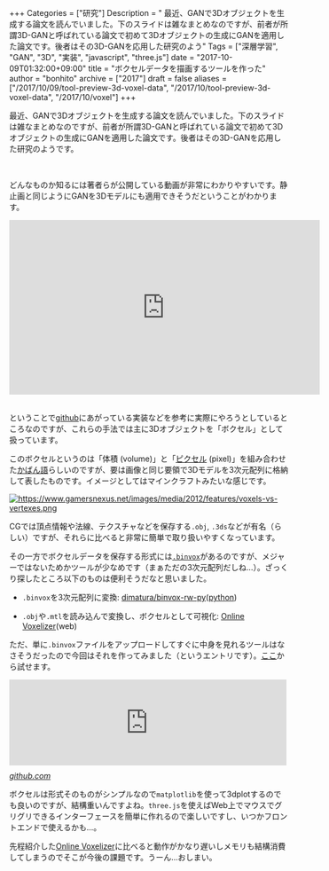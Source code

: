 +++
Categories = ["研究"]
Description = " 最近、GANで3Dオブジェクトを生成する論文を読んでいました。下のスライドは雑なまとめなのですが、前者が所謂3D-GANと呼ばれている論文で初めて3Dオブジェクトの生成にGANを適用した論文です。後者はその3D-GANを応用した研究のよう"
Tags = ["深層学習", "GAN", "3D", "実装", "javascript", "three.js"]
date = "2017-10-09T01:32:00+09:00"
title = "ボクセルデータを描画するツールを作った"
author = "bonhito"
archive = ["2017"]
draft = false
aliases = ["/2017/10/09/tool-preview-3d-voxel-data", "/2017/10/tool-preview-3d-voxel-data", "/2017/10/voxel"]
+++

<body>
<p>最近、GANで3Dオブジェクトを生成する論文を読んでいました。下のスライドは雑なまとめなのですが、前者が所謂3D-GANと呼ばれている論文で初めて3Dオブジェクトの生成にGANを適用した論文です。後者はその3D-GANを応用した研究のようです。</p>

<div style="width: 100%; display: flex; justify-content: space-around;">
<script async class="speakerdeck-embed" data-id="f2cc2ea6c2ba4a51aba20235e9cdf413" data-ratio="1.33333333333333" src="//speakerdeck.com/assets/embed.js"></script>
<script async class="speakerdeck-embed" data-id="b1bd4d40396541899cbe3b21c498f94c" data-ratio="1.33333333333333" src="//speakerdeck.com/assets/embed.js"></script>
</div>


<p><br>
どんなものか知るには著者らが公開している動画が非常にわかりやすいです。静止画と同じようにGANを3Dモデルにも適用できそうだということがわかります。</p>

<div align="center">
<iframe width="560" height="315" src="https://www.youtube.com/embed/mfx7uAkUtCI" frameborder="0" allowfullscreen></iframe>
</div>


<p><br>
ということで<a class="keyword" href="http://d.hatena.ne.jp/keyword/github">github</a>にあがっている実装などを参考に実際にやろうとしているところなのですが、これらの手法では主に3Dオブジェクトを「ボクセル」として扱っています。</p>

<p>このボクセルというのは「体積 (volume)」と「<a class="keyword" href="http://d.hatena.ne.jp/keyword/%A5%D4%A5%AF%A5%BB%A5%EB">ピクセル</a> (pixel)」を組み合わせた<a class="keyword" href="http://d.hatena.ne.jp/keyword/%A4%AB%A4%D0%A4%F3%B8%EC">かばん語</a>らしいのですが、要は画像と同じ要領で3Dモデルを3次元配列に格納して表したものです。イメージとしてはマインクラフトみたいな感じです。</p>

<p><a href="https://www.gamersnexus.net/images/media/2012/features/voxels-vs-vertexes.png" class="http-image" target="_blank"><img src="https://www.gamersnexus.net/images/media/2012/features/voxels-vs-vertexes.png" class="http-image" alt="https://www.gamersnexus.net/images/media/2012/features/voxels-vs-vertexes.png"></a></p>

<p>CGでは頂点情報や法線、テクスチャなどを保存する<code>.obj</code>, <code>.3ds</code>などが有名（らしい）ですが、それらに比べると非常に簡単で取り扱いやすくなっています。</p>

<p>その一方でボクセルデータを保存する形式には<a href="http://www.patrickmin.com/binvox/binvox.html"><code>.binvox</code></a>があるのですが、メジャーではないためかツールが少なめです（まぁただの3次元配列だしね…）。ざっくり探したところ以下のものは便利そうだなと思いました。</p>

<ul>
<li><p><code>.binvox</code>を3次元配列に変換: <a href="https://github.com/dimatura/binvox-rw-py">dimatura/binvox-rw-py</a>(<a class="keyword" href="http://d.hatena.ne.jp/keyword/python">python</a>)</p></li>
<li><p><code>.obj</code>や<code>.mtl</code>を読み込んで変換し、ボクセルとして可視化: <a href="http://drububu.com/miscellaneous/voxelizer/">Online Voxelizer</a>(web)</p></li>
</ul>


<p>ただ、単に<code>.binvox</code>ファイルをアップロードしてすぐに中身を見れるツールはなさそうだったので今回はそれを作ってみました（というエントリです）。<a href="https://piyo56.github.io/simple_voxel_viewer/index.html">ここ</a>から試せます。</p>

<p><iframe src="https://hatenablog-parts.com/embed?url=https%3A%2F%2Fgithub.com%2Fpiyo56%2Fsimple_voxel_viewer" title="piyo56/simple_voxel_viewer" class="embed-card embed-webcard" scrolling="no" frameborder="0" style="display: block; width: 100%; height: 155px; max-width: 500px; margin: 10px 0px;"></iframe><cite class="hatena-citation"><a href="https://github.com/piyo56/simple_voxel_viewer">github.com</a></cite></p>

<p>ボクセルは形式そのものがシンプルなので<code>matplotlib</code>を使って3dplotするのでも良いのですが、結構重いんですよね。<code>three.js</code>を使えばWeb上でマウスでグリグリできるインターフェースを簡単に作れるので楽しいですし、いつかフロントエンドで使えるかも…。</p>

<p>先程紹介した<a href="http://drububu.com/miscellaneous/voxelizer/">Online Voxelizer</a>に比べると動作がかなり遅いしメモリも結構消費してしまうのでそこが今後の課題です。うーん…おしまい。</p>
</body>
